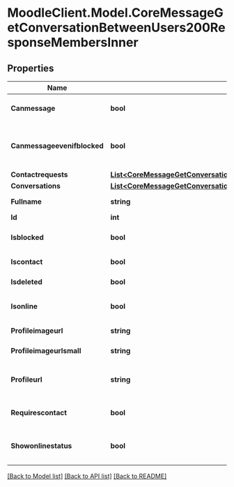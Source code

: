 # MoodleClient.Model.CoreMessageGetConversationBetweenUsers200ResponseMembersInner

## Properties

Name | Type | Description | Notes
------------ | ------------- | ------------- | -------------
**Canmessage** | **bool** | If the user can be messaged | [optional] 
**Canmessageevenifblocked** | **bool** | If the user can still message even if they get blocked | [optional] 
**Contactrequests** | [**List&lt;CoreMessageGetConversationBetweenUsers200ResponseMembersInnerContactrequestsInner&gt;**](CoreMessageGetConversationBetweenUsers200ResponseMembersInnerContactrequestsInner.md) |  | [optional] 
**Conversations** | [**List&lt;CoreMessageGetConversationBetweenUsers200ResponseMembersInnerConversationsInner&gt;**](CoreMessageGetConversationBetweenUsers200ResponseMembersInnerConversationsInner.md) |  | [optional] 
**Fullname** | **string** | The user&#39;s name | [optional] 
**Id** | **int** | The user id | [optional] 
**Isblocked** | **bool** | If the user has been blocked | [optional] 
**Iscontact** | **bool** | Is the user a contact? | [optional] 
**Isdeleted** | **bool** | Is the user deleted? | [optional] 
**Isonline** | **bool** | The user&#39;s online status | [optional] 
**Profileimageurl** | **string** | User picture URL | [optional] 
**Profileimageurlsmall** | **string** | Small user picture URL | [optional] 
**Profileurl** | **string** | The link to the user&#39;s profile page | [optional] 
**Requirescontact** | **bool** | If the user requires to be contacts | [optional] 
**Showonlinestatus** | **bool** | Show the user&#39;s online status? | [optional] 

[[Back to Model list]](../README.md#documentation-for-models) [[Back to API list]](../README.md#documentation-for-api-endpoints) [[Back to README]](../README.md)

